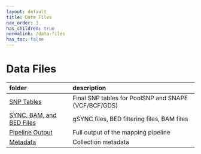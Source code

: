 ```yaml
---
layout: default
title: Data Files
nav_order: 3
has_children: true
permalink: /data-files
has_toc: false
---
```


# Data Files


| folder                                  | description       |
|:----------------------------------------|:------------------|
| [SNP Tables](/data-files/SNP-tables)                 | Final SNP tables for PoolSNP and SNAPE (VCF/BCF/GDS) |
| [SYNC, BAM, and BED Files](/data-files/sync-bam-bed) | gSYNC files, BED filtering files, BAM files | 
| [Pipeline Output](/data-files/pipeline-output)                 | Full output of the mapping pipeline  |
| [Metadata](/data-files/metadata)                 | Collection metadata |
